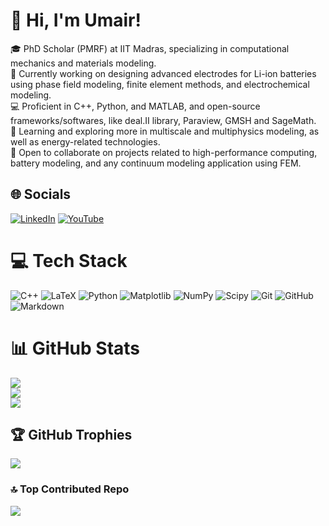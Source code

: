 # 💫 Hi, I'm Umair!
🎓 PhD Scholar (PMRF) at IIT Madras, specializing in computational mechanics and materials modeling.<br>🔭 Currently working on designing advanced electrodes for Li-ion batteries using phase field modeling, finite element methods, and electrochemical modeling.<br>💻 Proficient in C++, Python, and MATLAB, and open-source frameworks/softwares, like deal.II library, Paraview, GMSH and SageMath.<br>🌱 Learning and exploring more in multiscale and multiphysics modeling, as well as energy-related technologies.<br>👯 Open to collaborate on projects related to high-performance computing, battery modeling, and any continuum modeling application using FEM.<br>


## 🌐 Socials
[![LinkedIn](https://img.shields.io/badge/LinkedIn-%230077B5.svg?logo=linkedin&logoColor=white)](https://linkedin.com/in/umair-h-204191b4) [![YouTube](https://img.shields.io/badge/YouTube-%23FF0000.svg?logo=YouTube&logoColor=white)](https://youtube.com/@nptel-basicsoffea-idoubtse8205) 

# 💻 Tech Stack
![C++](https://img.shields.io/badge/c++-%2300599C.svg?style=for-the-badge&logo=c%2B%2B&logoColor=white) ![LaTeX](https://img.shields.io/badge/latex-%23008080.svg?style=for-the-badge&logo=latex&logoColor=white) ![Python](https://img.shields.io/badge/python-3670A0?style=for-the-badge&logo=python&logoColor=ffdd54) ![Matplotlib](https://img.shields.io/badge/Matplotlib-%23ffffff.svg?style=for-the-badge&logo=Matplotlib&logoColor=black) ![NumPy](https://img.shields.io/badge/numpy-%23013243.svg?style=for-the-badge&logo=numpy&logoColor=white) ![Scipy](https://img.shields.io/badge/SciPy-%230C55A5.svg?style=for-the-badge&logo=scipy&logoColor=%white) ![Git](https://img.shields.io/badge/git-%23F05033.svg?style=for-the-badge&logo=git&logoColor=white) ![GitHub](https://img.shields.io/badge/github-%23121011.svg?style=for-the-badge&logo=github&logoColor=white) ![Markdown](https://img.shields.io/badge/markdown-%23000000.svg?style=for-the-badge&logo=markdown&logoColor=white)
# 📊 GitHub Stats
![](https://github-readme-stats.vercel.app/api?username=umairhussaincmm&theme=shadow_red&hide_border=false&include_all_commits=true&count_private=false)<br/>
![](https://github-readme-streak-stats.herokuapp.com/?user=umairhussaincmm&theme=shadow_red&hide_border=false)<br/>
![](https://github-readme-stats.vercel.app/api/top-langs/?username=umairhussaincmm&theme=shadow_red&hide_border=false&include_all_commits=true&count_private=false&layout=compact)

## 🏆 GitHub Trophies
![](https://github-profile-trophy.vercel.app/?username=umairhussaincmm&theme=shadow_red&no-frame=false&no-bg=false&margin-w=4)

### 🔝 Top Contributed Repo
![](https://github-contributor-stats.vercel.app/api?username=umairhussaincmm&limit=5&theme=shadow_red&combine_all_yearly_contributions=true)

<!-- Proudly created with GPRM ( https://gprm.itsvg.in ) -->
